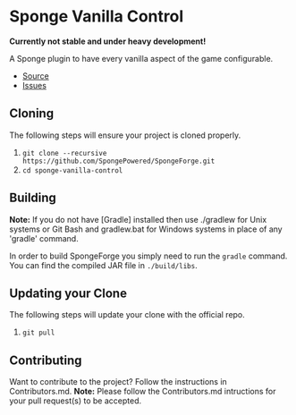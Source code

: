 Sponge Vanilla  Control
=============

**Currently not stable and under heavy development!**

A Sponge plugin to have every vanilla aspect of the game configurable.

* [Source]
* [Issues]

## Cloning
The following steps will ensure your project is cloned properly.

1. `git clone --recursive https://github.com/SpongePowered/SpongeForge.git`
2. `cd sponge-vanilla-control`

## Building
__Note:__ If you do not have [Gradle] installed then use ./gradlew for Unix systems or Git Bash and gradlew.bat for
Windows systems in place of any 'gradle' command.

In order to build SpongeForge you simply need to run the `gradle` command. You can find the compiled JAR file in 
`./build/libs`.

## Updating your Clone
The following steps will update your clone with the official repo.

1. `git pull`

## Contributing
Want to contribute to the project? Follow the instructions in Contributors.md.
__Note:__ Please follow the Contributors.md intructions for your pull request(s) to be accepted.

[Issues]: https://github.com/The-King/sponge-vanilla-control/issues
[Java]: http://java.oracle.com/
[Source]: https://github.com/The-King/sponge-vanilla-control/
[MIT License]: http://www.tldrlegal.com/license/mit-license
